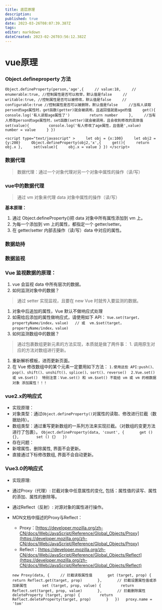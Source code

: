 ```yaml
---
title: 底层原理
description: 
published: true
date: 2023-03-26T08:07:39.387Z
tags: 
editor: markdown
dateCreated: 2023-02-26T03:56:12.382Z
---
```


# vue原理

### Object.defineproperty 方法

`Object.defineProperty(person,'age',{     // value:18,     // enumerable:true, //控制属性是否可以枚举，默认值是false     // writable:true, //控制属性是否可以被修改，默认值是false     // configurable:true //控制属性是否可以被删除，默认值是false     //当有人读取person的age属性时，get函数(getter)就会被调用，且返回值就是age的值     get(){         console.log('有人读取age属性了')         return number     },     //当有人修改person的age属性时，set函数(setter)就会被调用，且会收到修改的具体值     set(value){         console.log('有人修改了age属性，且值是',value)         number = value     } })`

`<script type="text/javascript" >     let obj = {x:100}     let obj2 = {y:200}     Object.defineProperty(obj2,'x',{     get(){     return obj.x },     set(value){     obj.x = value } }) </script>`

### 数据代理

> 数据代理：通过一个对象代理对另一个对象中属性的操作（读/写）

### **vue中的数据代理**

> 通过 vm 对象来代理 data 对象中属性的操作（读/写）

**基本原理：**

1. 通过 Object.defineProperty()把 data 对象中所有属性添加到 vm 上。
2. 为每一个添加到 vm 上的属性，都指定一个 getter/setter。
3. 在 getter/setter 内部去操作（读/写）data 中对应的属性。

### 数据劫持

### 数据监视

### **Vue 监视数据的原理：**

1. vue 会监视 data 中所有层次的数据。
2. 如何监测对象中的数据？

> 通过 setter 实现监视，且要在 new Vue 时就传入要监测的数据。

1. 对象中后追加的属性，Vue 默认不做响应式处理
2. 如需给后添加的属性做响应式，请使用如下 API：
    `Vue.set(target，propertyName/index，value)   // 或  vm.$set(target，propertyName/index，value)`
3. 如何监测数组中的数据？

> 通过包裹数组更新元素的方法实现，本质就是做了两件事： 1. 调用原生对应的方法对数组进行更新。

1. 重新解析模板，进而更新页面。
2. 在 Vue 修改数组中的某个元素一定要用如下方法：
    `1.使用这些 API:push()、pop()、shift()、unshift()、splice()、sort()、reverse()  2.Vue.set() 或 vm.$set()  特别注意：Vue.set() 和 vm.$set() 不能给 vm 或 vm 的根数据对象 添加属性！！！`

### vue2.x的响应式

* 实现原理：
* 对象类型：通过`Object.defineProperty()`对属性的读取、修改进行拦截（数据劫持）。
* 数组类型：通过重写更新数组的一系列方法来实现拦截。（对数组的变更方法进行了包裹）。
  `Object.defineProperty(data, 'count', {       get () {},        set () {}   })`
* 存在问题：
* 新增属性、删除属性, 界面不会更新。
* 直接通过下标修改数组, 界面不会自动更新。

### Vue3.0的响应式

* 实现原理:
* 通过Proxy（代理）: 拦截对象中任意属性的变化, 包括：属性值的读写、属性的添加、属性的删除等。
* 通过Reflect（反射）: 对源对象的属性进行操作。
* MDN文档中描述的Proxy与Reflect：

  * Proxy：[https://developer.mozilla.org/zh-CN/docs/Web/JavaScript/Reference/Global_Objects/Proxy](https://developer.mozilla.org/zh-CN/docs/Web/JavaScript/Reference/Global_Objects/Proxy)
  * Reflect：[https://developer.mozilla.org/zh-CN/docs/Web/JavaScript/Reference/Global_Objects/Reflect](https://developer.mozilla.org/zh-CN/docs/Web/JavaScript/Reference/Global_Objects/Reflect)

  `new Proxy(data, {     // 拦截读取属性值       get (target, prop) {         return Reflect.get(target, prop)       },       // 拦截设置属性值或添加新属性       set (target, prop, value) {         return Reflect.set(target, prop, value)       },       // 拦截删除属性       deleteProperty (target, prop) {         return Reflect.deleteProperty(target, prop)       }   })   proxy.name = 'tom'`